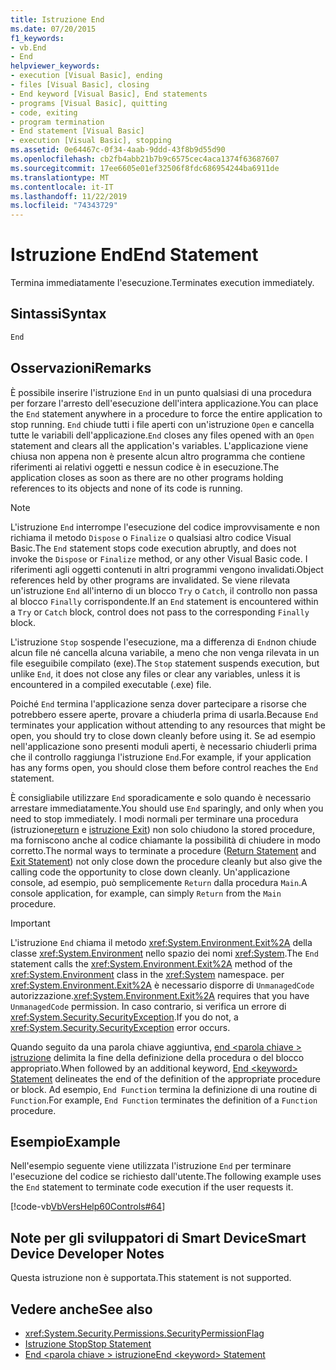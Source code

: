 ```yaml
---
title: Istruzione End
ms.date: 07/20/2015
f1_keywords:
- vb.End
- End
helpviewer_keywords:
- execution [Visual Basic], ending
- files [Visual Basic], closing
- End keyword [Visual Basic], End statements
- programs [Visual Basic], quitting
- code, exiting
- program termination
- End statement [Visual Basic]
- execution [Visual Basic], stopping
ms.assetid: 0e64467c-0f34-4aab-9ddd-43f8b9d55d90
ms.openlocfilehash: cb2fb4abb21b7b9c6575cec4aca1374f63687607
ms.sourcegitcommit: 17ee6605e01ef32506f8fdc686954244ba6911de
ms.translationtype: MT
ms.contentlocale: it-IT
ms.lasthandoff: 11/22/2019
ms.locfileid: "74343729"
---
```

# <a name="end-statement"></a><span data-ttu-id="4e905-102">Istruzione End</span><span class="sxs-lookup"><span data-stu-id="4e905-102">End Statement</span></span>
<span data-ttu-id="4e905-103">Termina immediatamente l'esecuzione.</span><span class="sxs-lookup"><span data-stu-id="4e905-103">Terminates execution immediately.</span></span>  
  
## <a name="syntax"></a><span data-ttu-id="4e905-104">Sintassi</span><span class="sxs-lookup"><span data-stu-id="4e905-104">Syntax</span></span>  
  
```vb  
End  
```  
  
## <a name="remarks"></a><span data-ttu-id="4e905-105">Osservazioni</span><span class="sxs-lookup"><span data-stu-id="4e905-105">Remarks</span></span>  
 <span data-ttu-id="4e905-106">È possibile inserire l'istruzione `End` in un punto qualsiasi di una procedura per forzare l'arresto dell'esecuzione dell'intera applicazione.</span><span class="sxs-lookup"><span data-stu-id="4e905-106">You can place the `End` statement anywhere in a procedure to force the entire application to stop running.</span></span> <span data-ttu-id="4e905-107">`End` chiude tutti i file aperti con un'istruzione `Open` e cancella tutte le variabili dell'applicazione.</span><span class="sxs-lookup"><span data-stu-id="4e905-107">`End` closes any files opened with an `Open` statement and clears all the application's variables.</span></span> <span data-ttu-id="4e905-108">L'applicazione viene chiusa non appena non è presente alcun altro programma che contiene riferimenti ai relativi oggetti e nessun codice è in esecuzione.</span><span class="sxs-lookup"><span data-stu-id="4e905-108">The application closes as soon as there are no other programs holding references to its objects and none of its code is running.</span></span>  
  
> [!NOTE]
> <span data-ttu-id="4e905-109">L'istruzione `End` interrompe l'esecuzione del codice improvvisamente e non richiama il metodo `Dispose` o `Finalize` o qualsiasi altro codice Visual Basic.</span><span class="sxs-lookup"><span data-stu-id="4e905-109">The `End` statement stops code execution abruptly, and does not invoke the `Dispose` or `Finalize` method, or any other Visual Basic code.</span></span> <span data-ttu-id="4e905-110">I riferimenti agli oggetti contenuti in altri programmi vengono invalidati.</span><span class="sxs-lookup"><span data-stu-id="4e905-110">Object references held by other programs are invalidated.</span></span> <span data-ttu-id="4e905-111">Se viene rilevata un'istruzione `End` all'interno di un blocco `Try` o `Catch`, il controllo non passa al blocco `Finally` corrispondente.</span><span class="sxs-lookup"><span data-stu-id="4e905-111">If an `End` statement is encountered within a `Try` or `Catch` block, control does not pass to the corresponding `Finally` block.</span></span>  
  
 <span data-ttu-id="4e905-112">L'istruzione `Stop` sospende l'esecuzione, ma a differenza di `End`non chiude alcun file né cancella alcuna variabile, a meno che non venga rilevata in un file eseguibile compilato (exe).</span><span class="sxs-lookup"><span data-stu-id="4e905-112">The `Stop` statement suspends execution, but unlike `End`, it does not close any files or clear any variables, unless it is encountered in a compiled executable (.exe) file.</span></span>  
  
 <span data-ttu-id="4e905-113">Poiché `End` termina l'applicazione senza dover partecipare a risorse che potrebbero essere aperte, provare a chiuderla prima di usarla.</span><span class="sxs-lookup"><span data-stu-id="4e905-113">Because `End` terminates your application without attending to any resources that might be open, you should try to close down cleanly before using it.</span></span> <span data-ttu-id="4e905-114">Se ad esempio nell'applicazione sono presenti moduli aperti, è necessario chiuderli prima che il controllo raggiunga l'istruzione `End`.</span><span class="sxs-lookup"><span data-stu-id="4e905-114">For example, if your application has any forms open, you should close them before control reaches the `End` statement.</span></span>  
  
 <span data-ttu-id="4e905-115">È consigliabile utilizzare `End` sporadicamente e solo quando è necessario arrestare immediatamente.</span><span class="sxs-lookup"><span data-stu-id="4e905-115">You should use `End` sparingly, and only when you need to stop immediately.</span></span> <span data-ttu-id="4e905-116">I modi normali per terminare una procedura (istruzione[return](../../../visual-basic/language-reference/statements/return-statement.md) e [istruzione Exit](../../../visual-basic/language-reference/statements/exit-statement.md)) non solo chiudono la stored procedure, ma forniscono anche al codice chiamante la possibilità di chiudere in modo corretto.</span><span class="sxs-lookup"><span data-stu-id="4e905-116">The normal ways to terminate a procedure ([Return Statement](../../../visual-basic/language-reference/statements/return-statement.md) and [Exit Statement](../../../visual-basic/language-reference/statements/exit-statement.md)) not only close down the procedure cleanly but also give the calling code the opportunity to close down cleanly.</span></span> <span data-ttu-id="4e905-117">Un'applicazione console, ad esempio, può semplicemente `Return` dalla procedura `Main`.</span><span class="sxs-lookup"><span data-stu-id="4e905-117">A console application, for example, can simply `Return` from the `Main` procedure.</span></span>  
  
> [!IMPORTANT]
> <span data-ttu-id="4e905-118">L'istruzione `End` chiama il metodo <xref:System.Environment.Exit%2A> della classe <xref:System.Environment> nello spazio dei nomi <xref:System>.</span><span class="sxs-lookup"><span data-stu-id="4e905-118">The `End` statement calls the <xref:System.Environment.Exit%2A> method of the <xref:System.Environment> class in the <xref:System> namespace.</span></span> <span data-ttu-id="4e905-119">per <xref:System.Environment.Exit%2A> è necessario disporre di `UnmanagedCode` autorizzazione.</span><span class="sxs-lookup"><span data-stu-id="4e905-119"><xref:System.Environment.Exit%2A> requires that you have `UnmanagedCode` permission.</span></span> <span data-ttu-id="4e905-120">In caso contrario, si verifica un errore di <xref:System.Security.SecurityException>.</span><span class="sxs-lookup"><span data-stu-id="4e905-120">If you do not, a <xref:System.Security.SecurityException> error occurs.</span></span>  
  
 <span data-ttu-id="4e905-121">Quando seguito da una parola chiave aggiuntiva, [end \<parola chiave > istruzione](../../../visual-basic/language-reference/statements/end-keyword-statement.md) delimita la fine della definizione della procedura o del blocco appropriato.</span><span class="sxs-lookup"><span data-stu-id="4e905-121">When followed by an additional keyword, [End \<keyword> Statement](../../../visual-basic/language-reference/statements/end-keyword-statement.md) delineates the end of the definition of the appropriate procedure or block.</span></span> <span data-ttu-id="4e905-122">Ad esempio, `End Function` termina la definizione di una routine di `Function`.</span><span class="sxs-lookup"><span data-stu-id="4e905-122">For example, `End Function` terminates the definition of a `Function` procedure.</span></span>  
  
## <a name="example"></a><span data-ttu-id="4e905-123">Esempio</span><span class="sxs-lookup"><span data-stu-id="4e905-123">Example</span></span>  
 <span data-ttu-id="4e905-124">Nell'esempio seguente viene utilizzata l'istruzione `End` per terminare l'esecuzione del codice se richiesto dall'utente.</span><span class="sxs-lookup"><span data-stu-id="4e905-124">The following example uses the `End` statement to terminate code execution if the user requests it.</span></span>  
  
 [!code-vb[VbVersHelp60Controls#64](~/samples/snippets/visualbasic/VS_Snippets_VBCSharp/VbVersHelp60Controls/VB/Form1.vb#64)]  
  
## <a name="smart-device-developer-notes"></a><span data-ttu-id="4e905-125">Note per gli sviluppatori di Smart Device</span><span class="sxs-lookup"><span data-stu-id="4e905-125">Smart Device Developer Notes</span></span>  
 <span data-ttu-id="4e905-126">Questa istruzione non è supportata.</span><span class="sxs-lookup"><span data-stu-id="4e905-126">This statement is not supported.</span></span>  
  
## <a name="see-also"></a><span data-ttu-id="4e905-127">Vedere anche</span><span class="sxs-lookup"><span data-stu-id="4e905-127">See also</span></span>

- <xref:System.Security.Permissions.SecurityPermissionFlag>
- [<span data-ttu-id="4e905-128">Istruzione Stop</span><span class="sxs-lookup"><span data-stu-id="4e905-128">Stop Statement</span></span>](../../../visual-basic/language-reference/statements/stop-statement.md)
- [<span data-ttu-id="4e905-129">End \<parola chiave > istruzione</span><span class="sxs-lookup"><span data-stu-id="4e905-129">End \<keyword> Statement</span></span>](../../../visual-basic/language-reference/statements/end-keyword-statement.md)
